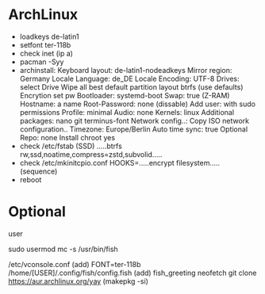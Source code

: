 # ArchLinux

- loadkeys de-latin1
- setfont ter-118b
- check inet (ip a)
- pacman -Syy
- archinstall:
    Keyboard layout:      de-latin1-nodeadkeys
    Mirror region:        Germany
    Locale Language:      de_DE
    Locale Encoding:      UTF-8
    Drives:
      select Drive
      Wipe all best default partition layout
      btrfs (use defaults)
    Encrytion             set pw
    Bootloader:           systemd-boot
    Swap:                 true (Z-RAM)
    Hostname:             a name
    Root-Password:        none (dissable)
    Add user:             with sudo permissions
    Profile:              minimal
    Audio:                none
    Kernels:              linux
    Additional packages:  nano git terminus-font
    Network config..:     Copy ISO network configuration..
    Timezone:             Europe/Berlin
    Auto time sync:       true
    Optional Repo:        none
      Install
      chroot              yes
- check /etc/fstab        (SSD)
    .....btrfs      rw,ssd,noatime,compress=zstd,subvolid.....
- check /etc/mkinitcpio.conf HOOKS=.....encrypt filesystem..... (sequence)
- reboot

# Optional

user

sudo usermod mc -s /usr/bin/fish

/etc/vconsole.conf (add)
    FONT=ter-118b
/home/[USER]/.config/fish/config.fish (add)
    fish_greeting
    neofetch
git clone https://aur.archlinux.org/yay (makepkg -si)

